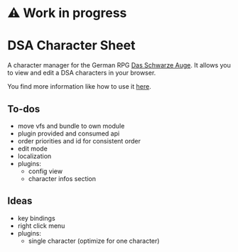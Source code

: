 # :warning: Work in progress

# DSA Character Sheet

A character manager for the German RPG [Das Schwarze Auge](https://en.wikipedia.org/wiki/The_Dark_Eye).
It allows you to view and edit a DSA characters in your browser.

You find more information like how to use it [here](https://sertonix.github.io/dsa-character-sheet).

## To-dos

* move vfs and bundle to own module
* plugin provided and consumed api
* order priorities and id for consistent order
* edit mode
* localization
* plugins:
  * config view
  * character infos section

## Ideas

* key bindings
* right click menu
* plugins:
  * single character (optimize for one character)

